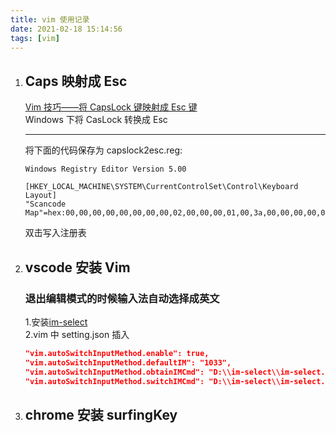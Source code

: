 ```yaml
---
title: vim 使用记录
date: 2021-02-18 15:14:56
tags: [vim]
---
```


1. ## Caps 映射成 Esc

   [Vim 技巧——将 CapsLock 键映射成 Esc 键](https://kang000feng.github.io/blog/2015/02/04/remap-capslock-key/)  
   Windows 下将 CasLock 转换成 Esc

   ***

   将下面的代码保存为 capslock2esc.reg:

   ```dll
   Windows Registry Editor Version 5.00

   [HKEY_LOCAL_MACHINE\SYSTEM\CurrentControlSet\Control\Keyboard Layout]
   "Scancode Map"=hex:00,00,00,00,00,00,00,00,02,00,00,00,01,00,3a,00,00,00,00,00
   ```

   双击写入注册表

2. ## vscode 安装 Vim

   ### 退出编辑模式的时候输入法自动选择成英文

   1.安装[im-select](https://github.com/daipeihust/im-select#installation)  
    2.vim 中 setting.json 插入

   ```json
   "vim.autoSwitchInputMethod.enable": true,
   "vim.autoSwitchInputMethod.defaultIM": "1033",
   "vim.autoSwitchInputMethod.obtainIMCmd": "D:\\im-select\\im-select.exe",
   "vim.autoSwitchInputMethod.switchIMCmd": "D:\\im-select\\im-select.exe {im}",
   ```

3. ## chrome 安装 surfingKey
